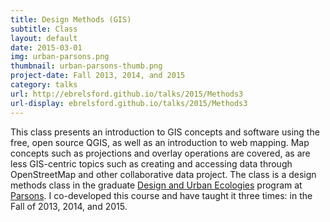 ```yaml
---
title: Design Methods (GIS)
subtitle: Class
layout: default
date: 2015-03-01
img: urban-parsons.png
thumbnail: urban-parsons-thumb.png
project-date: Fall 2013, 2014, and 2015
category: talks
url: http://ebrelsford.github.io/talks/2015/Methods3
url-display: ebrelsford.github.io/talks/2015/Methods3
---
```


This class presents an introduction to GIS concepts and software using the free, open source QGIS, as well as an introduction to web mapping. Map concepts such as projections and overlay operations are covered, as are less GIS-centric topics such as creating and accessing data through OpenStreetMap and other collaborative data project. The class is a design methods class in the graduate [Design and Urban Ecologies](http://sds.parsons.edu/designurbanecologies/) program at [Parsons](http://urban.parsons.edu/). I co-developed this course and have taught it three times: in the Fall of 2013, 2014, and 2015.
